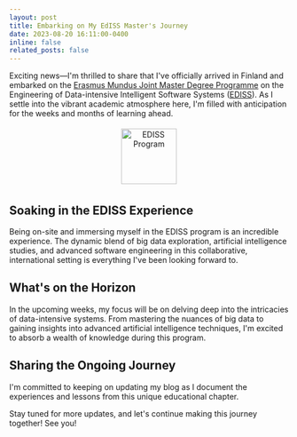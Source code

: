 ```yaml
---
layout: post
title: Embarking on My EdISS Master's Journey
date: 2023-08-20 16:11:00-0400
inline: false
related_posts: false
---
```


Exciting news—I'm thrilled to share that I've officially arrived in Finland and embarked on the [Erasmus Mundus Joint Master Degree Programme](https://erasmus-plus.ec.europa.eu/) on the Engineering of Data-intensive Intelligent Software Systems ([EDISS](https://www.master-ediss.eu/)). As I settle into the vibrant academic atmosphere here, I'm filled with anticipation for the weeks and months of learning ahead.

<p align="center">
  <a href="https://www.master-ediss.eu/">
    <img src="{{ site.baseurl }}/assets/img/EDISS.png" alt="EDISS Program" style="width:100px; height:100px; margin:5px;">
  </a>
</p>

## Soaking in the EDISS Experience

Being on-site and immersing myself in the EDISS program is an incredible experience. The dynamic blend of big data exploration, artificial intelligence studies, and advanced software engineering in this collaborative, international setting is everything I've been looking forward to.

## What's on the Horizon

In the upcoming weeks, my focus will be on delving deep into the intricacies of data-intensive systems. From mastering the nuances of big data to gaining insights into advanced artificial intelligence techniques, I'm excited to absorb a wealth of knowledge during this program.

## Sharing the Ongoing Journey

I'm committed to keeping on updating my blog as I document the experiences and lessons from this unique educational chapter.

Stay tuned for more updates, and let's continue making this journey together! See you!
